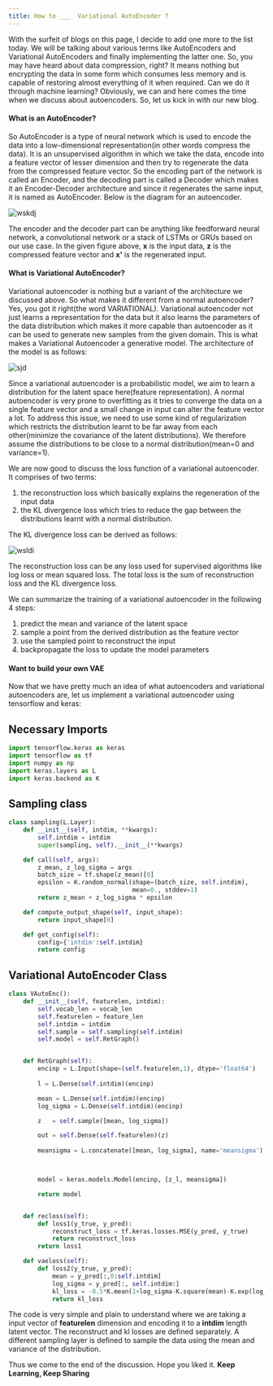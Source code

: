 ```yaml
---
title: How to ___  Variational AutoEncoder ?
---
```


With the surfeit of blogs on this page, I decide to add one more to the list today. We will be talking about various terms like AutoEncoders and Variational AutoEncoders and finally implementing the latter one. So, you may have heard about data compression, right? It means nothing but encrypting the data in some form which consumes less memory and is capable of restoring almost everything of it when required. Can we do it through machine learning? Obviously, we can and here comes the time when we discuss about autoencoders. So, let us kick in with our new blog.

#### What is an AutoEncoder?

So AutoEncoder is a type of neural network which is used to encode the data into a low-dimensional representation(in other words compress the data). It is an unsupervised algorithm in which we take the data, encode into a feature vector of lesser dimension and then try to regenerate the data from the compressed feature vector. So the encoding part of the network is called an Encoder, and the decoding part is called a Decoder which makes it an Encoder-Decoder architecture and since it regenerates the same input, it is named as AutoEncoder. Below is the diagram for an autoencoder.

![wskdj](https://lilianweng.github.io/lil-log/assets/images/autoencoder-architecture.png)

The encoder and the decoder part can be anything like feedforward neural network, a convolutional network or a stack of LSTMs or GRUs based on our use case. In the given figure above, **x** is the input data, **z** is the compressed feature vector and **x'** is the regenerated input.

#### What is Variational AutoEncoder?

Variational autoencoder is nothing but a variant of the architecture we discussed above. So what makes it different from a normal autoencoder? Yes, you got it right(the word VARIATIONAL). Variational autoencoder not just learns a representation for the data but it also learns the parameters of the data distribution which makes it more capable than autoencoder as it can be used to generate new samples from the given domain. This is what makes a Variational Autoencoder a generative model. The architecture of the model is as follows:

![sjd](https://fastforwardlabs.github.io/blog-images/miriam/imgs_code/vae.4.png)

Since a variational autoencoder is a probabilistic model, we aim to learn a distribution for the latent space here(feature representation). A normal autoencoder is very prone to overfitting as it tries to converge the data on a single feature vector and a small change in input can alter the feature vector a lot. To address this issue, we need to use some kind of regularization which restricts the distribution learnt to be far away from each other(minimize the covariance of the latent distributions). We therefore assume the distributions to be close to a normal distribution(mean=0 and variance=1). 

We are now good to discuss the loss function of a variational autoencoder. It comprises of two terms:

1. the reconstruction loss which basically explains the regeneration of the input data
2. the KL divergence loss which tries to reduce the gap between the distributions learnt with a normal distribution.

The KL divergence loss can be derived as follows:

![wsldi](https://1.bp.blogspot.com/-yuoHRwLSCO0/XoPAqAuaUEI/AAAAAAAAQ90/xhSlNsEaU9YMbKkBAh9_2ieSQltVDvoAgCLcBGAsYHQ/s1600/Screenshot%2B2020-04-01%2Bat%2B1.46.13%2BAM.png)

The reconstruction loss can be any loss used for supervised algorithms like log loss or mean squared loss.
The total loss is the sum of reconstruction loss and the KL divergence loss. 

We can summarize the training of a variational autoencoder in the following 4 steps:

1. predict the mean and variance of the latent space
2. sample a point from the derived distribution as the feature vector
3. use the sampled point to reconstruct the input
4. backpropagate the loss to update the model parameters

#### Want to build your own VAE

Now that we have pretty much an idea of what  autoencoders and variational autoencoders are, let us implement a variational autoencoder using tensorflow and keras:

## Necessary Imports

```python
import tensorflow.keras as keras
import tensorflow as tf
import numpy as np
import keras.layers as L
import keras.backend as K
```

## Sampling class

```python
class sampling(L.Layer):
    def __init__(self, intdim, **kwargs):
        self.intdim = intdim
        super(sampling, self).__init__(**kwargs)

    def call(self, args):
        z_mean, z_log_sigma = args
        batch_size = tf.shape(z_mean)[0]
        epsilon = K.random_normal(shape=(batch_size, self.intdim),
                                  mean=0., stddev=1)
        return z_mean + z_log_sigma * epsilon

    def compute_output_shape(self, input_shape):
        return input_shape[0]

    def get_config(self):
        config={'intdim':self.intdim}
        return config
```

## Variational AutoEncoder Class

```python
class VAutoEnc():
    def __init__(self, featurelen, intdim):
        self.vocab_len = vocab_len
        self.featurelen = feature_len
        self.intdim = intdim
        self.sample = self.sampling(self.intdim)
        self.model = self.RetGraph()


    def RetGraph(self):
        encinp = L.Input(shape=(self.featurelen,1), dtype='float64')
        
        l = L.Dense(self.intdim)(encinp)

        mean = L.Dense(self.intdim)(encinp)
        log_sigma = L.Dense(self.intdim)(encinp)

        z   = self.sample([mean, log_sigma])

        out = self.Dense(self.featurelen)(z)
        
        meansigma = L.concatenate([mean, log_sigma], name='meansigma')



        model = keras.models.Model(encinp, [z_l, meansigma])

        return model


    def recloss(self):
        def loss1(y_true, y_pred):
            reconstruct_loss = tf.keras.losses.MSE(y_pred, y_true)
            return reconstruct_loss
        return loss1

    def vaeloss(self):
        def loss2(y_true, y_pred):
            mean = y_pred[:,0:self.intdim]
            log_sigma = y_pred[:, self.intdim:]
            kl_loss = -0.5*K.mean(1+log_sigma-K.square(mean)-K.exp(log_sigma))
            return kl_loss

```


The code is very simple and plain to understand where we are taking a input vector of **featurelen** dimension and encoding it to a **intdim** length latent vector. The reconstruct and kl losses are defined separately. A different sampling layer is defined to sample the data using the mean and variance of the distribution. 

Thus we come to the end of the discussion. Hope you liked it.
**Keep Learning, Keep Sharing**
